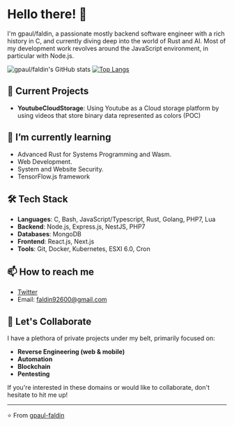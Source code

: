 # Hello there! 👋

I'm gpaul/faldin, a passionate mostly backend software engineer with a rich history in C, and currently diving deep into the world of Rust and AI. Most of my development work revolves around the JavaScript environment, in particular with Node.js.

![gpaul/faldin's GitHub stats](https://github-readme-stats-gpaul-faldin.vercel.app/api?username=gpaul-faldin&show_icons=true&theme=radical&include_all_commits=true)
[![Top Langs](https://github-readme-stats-gpaul-faldin.vercel.app/api/top-langs/?username=gpaul-faldin&layout=compact)](https://github.com/anuraghazra/github-readme-stats)

## 🔭 Current Projects

- **YoutubeCloudStorage**: Using Youtube as a Cloud storage platform by using videos that store binary data represented as colors (POC)

## 🌱 I’m currently learning

- Advanced Rust for Systems Programming and Wasm.
- Web Development.
- System and Website Security.
- TensorFlow.js framework

## 🛠️ Tech Stack

- **Languages**: C, Bash, JavaScript/Typescript, Rust, Golang, PHP7, Lua
- **Backend**: Node.js, Express.js, NestJS, PHP7 
- **Databases**: MongoDB
- **Frontend**: React.js, Next.js
- **Tools**: Git, Docker, Kubernetes, ESXI 6.0, Cron

## 📫 How to reach me

- [Twitter](https://twitter.com/GpaulFaldin)
- Email: faldin92600@gmail.com

## 🤝 Let's Collaborate

I have a plethora of private projects under my belt, primarily focused on:
- **Reverse Engineering (web & mobile)**
- **Automation**
- **Blockchain**
- **Pentesting**

If you're interested in these domains or would like to collaborate, don't hesitate to hit me up!

---

⭐️ From [gpaul-faldin](https://github.com/gpaul-faldin)
